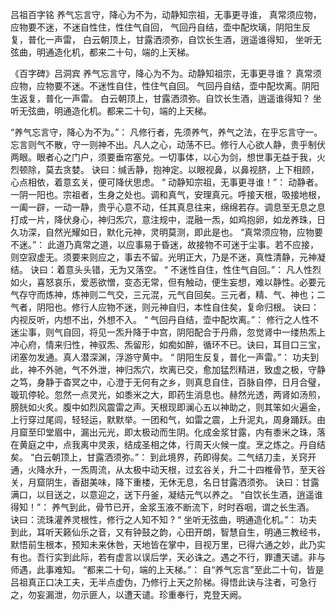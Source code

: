 吕祖百字铭
养气忘言守，降心为不为，动静知宗祖，无事更寻谁，
真常须应物，应物要不迷，不迷自性住，性住气自回，
气回丹自结，壶中配坎璃，阴阳生反复，普化一声雷，
白云朝顶上，甘露洒须弥，自饮长生酒，逍遥谁得知，
坐听无弦曲，明通造化机，都来二十句，端的上天梯。

《百字碑》吕洞宾
养气忘言守，降心为不为。动静知祖宗，无事更寻谁？
真常须应物，应物要不迷。不迷性自住，性住气自回。
气回丹自结，壶中配坎离。阴阳生返复，普化一声雷。
白云朝顶上，甘露洒须弥。自饮长生酒，逍遥谁得知？
坐听无弦曲，明通造化机。都来二十句，端的上天梯。

“养气忘言守，降心为不为。”：
凡修行者，先须养气，养气之法，在乎忘言守一。忘言则气不散，守一则神不出。凡人之心，动荡不已。修行人心欲人静，贵乎制伏两眼。眼者心之门户，须要垂帘塞兑。一切事体，以心为剑，想世事无益于我，火烈顿除，莫去贪婪。
诀曰：缄舌静，抱神定。以眼视鼻，以鼻视脐，上下相顾，心点相依，着意玄关，便可降伏思虑。
“ 动静知宗祖，无事更寻谁！”：
动静者。一阴一阳也。宗祖者，生身之处也。调和真气，安理真元。呼接天根，吸接地根，一阖一辟，一动一静，贵乎心意不动，任其真息往来，绵绵若存。调息至无息之息打成一片，降伏身心，神归炁穴，意注规中，混融一炁，如鸡抱卵，如龙养珠，日久功深，自然光耀如日，默化元神，灵明莫测，即此是也。
“真常须应物，应物要不迷。”：
此道乃真常之道，以应事易于昏迷，故接物不可迷于尘事。若不应接，则空寂虚无。须要来则应之，事去不留。光明正大，乃是不迷，真性清静，元神凝结。
诀曰：着意头头错，无为又落空。
“ 不迷性自住，性住气自回。”：
凡人性烈如火，喜怒哀乐，爱恶欲憎，变态无常，但有触动，便生妄想，难以静性。必要元气存守而炼神，炼神则二气交，三元混，元气自回矣。三元者，精、气、神也；二气者，阴阳也。修行人应物不迷，则元神自归，本性自住矣，复命归根。
诀曰：内视反听，内想不出，外想不入。
“ 气回丹自结，壶中配坎离。”：
修行之人性不迷尘事，则气自回，将见一炁升降于中宫，阴阳配合于丹鼎，忽觉肾中一缕热炁上冲心府，情来归性，神驭炁、炁留形，如痴如醉，循环不已。诀曰，耳目口三宝，闭塞勿发通。真人潜深渊，浮游守黄中。
“ 阴阳生反复，普化一声雷。”：
功夫到此，神不外驰，气不外泄，神归炁穴，坎离已交，愈加猛烈精进，致虚之极，守静之笃，身静于杳冥之中，心澄于无何有之乡，则真息自住，百脉自停，日月合璧，璇玑停轮。忽然一点灵光，如黍米之大，即药生消息也。赫然光透，两肾如汤煎，膀胱如火炙。腹中如烈风震雷之声。天根现即澜心五以神助之，则其笨如火遍金，上行穿过尾闾，轻轻运，默默举。一团和气，如雷之震，上升泥丸，周身踊跃。由月窟至印堂眉中，漏出元光，即太极动而生阴。化成金浆甘露，内有黍米之珠，落在黄庭之中，点我离中灵汞，结成圣相之体，行周天火候一度。烹之炼之。丹自结矣。
“白云朝顶上，甘露洒须弥。”：
到此境界，药即得矣。二气结刀圭，关窍开通，火降水升，一炁周流，从太极中动天根，过玄谷关，升二十四椎骨节，至天谷关，月窟阴生，香甜美味，降下重楼，无休无息，名日甘露洒须弥。
诀曰：甘露满口，以目送之，以意迎之，送下丹釜，凝结元气以养之。
“自饮长生酒，逍遥谁得知！”：
养气到此，骨节已开，金浆玉液不断流下，时时吞咽，谓之长生酒。
诀曰：流珠灌养灵根性，修行之人知不知 ?
“ 坐听无弦曲，明通造化机。”：
功夫到此，耳听天籁仙乐之音，又有钟鼓之韵，心田开朗，智慧自生，明通三教经书，默悟前生根本，预知未来休咎，天地皆在掌中，目视万里，已得六通之妙，此乃实有也。吾行实到此际，若有虚言以误后学，天必诛之。遇之不行，罪遭天谴。非与师遇，此事难知。
“都来二十句，端的上天梯。”：
自“养气忘言”至此二十句，皆是吕祖真正口决工夫，无半点虚伪，乃修行上天之阶梯。得悟此诀与注者，可急行之，勿妄漏泄，勿示匪人，以遭天谴。珍重奉行，克登天阙。
